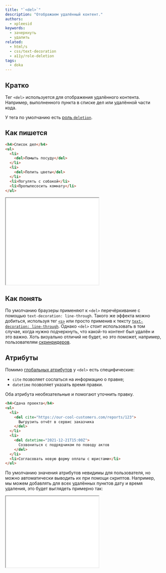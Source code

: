 ```yaml
---
title: "`<del>`"
description: "Отображаем удалённый контент."
authors:
  - xpleesid
keywords:
  - зачеркнуть
  - удалить
related:
  - html/s
  - css/text-decoration
  - a11y/role-deletion
tags:
  - doka
---
```


## Кратко

Тег `<del>` используется для отображения удалённого контента. Например, выполненного пункта в списке дел или удалённой части кода.

У тега по умолчанию есть [роль `deletion`](/a11y/role-deletion/).

## Как пишется

```html
<h4>Список дел</h4>
<ul>
  <li>
    <del>Помыть посуду</del>
  </li>
  <li>
    <del>Полить цветы</del>
  </li>
  <li>Погулять с собакой</li>
  <li>Пропылесосить комнату</li>
</ul>
```

<iframe title="Базовый пример" src="demos/basic/" height="280"></iframe>

## Как понять

По умолчанию браузеры применяют к `<del>` перечёркивание с помощью `text-decoration: line-through`. Такого же эффекта можно добиться, используя тег [`<s>`](/html/s/) или просто применив к тексту [`text-decoration: line-through`](/css/text-decoration/). Однако `<del>` стоит использовать в том случае, когда нужно подчеркнуть, что какой-то контент был удалён и это важно. Хоть визуально отличий не будет, но это поможет, например, пользователям [скринридеров](/a11y/screenreaders/).

## Атрибуты

Помимо [глобальных атрибутов](/html/global-attrs/) у `<del>` есть специфические:

- `cite` позволяет сослаться на информацию о правке;
- `datetime` позволяет указать время правки.

Оба атрибута необязательные и помогают уточнить правку.

```html
<h4>Сдача проекта</h4>
<ul>
  <li>
    <del cite="https://our-cool-customers.com/reports/123">
      Выгрузить отчёт в сервис заказчика
    </del>
  </li>
  <li>
    <del datetime="2021-12-21T15:00Z">
      Созвониться с подрядчиком по поводу актов
    </del>
  </li>
  <li>Согласовать новую форму оплаты с юристами</li>
</ul>
```

По умолчанию значения атрибутов невидимы для пользователя, но можно автоматически выводить их при помощи скриптов. Например, мы можем добавлять для всех удалённых пунктов дату и время удаления, это будет выглядеть примерно так:

<iframe title="Атрибуты" src="demos/attributes/" height="230"></iframe>

